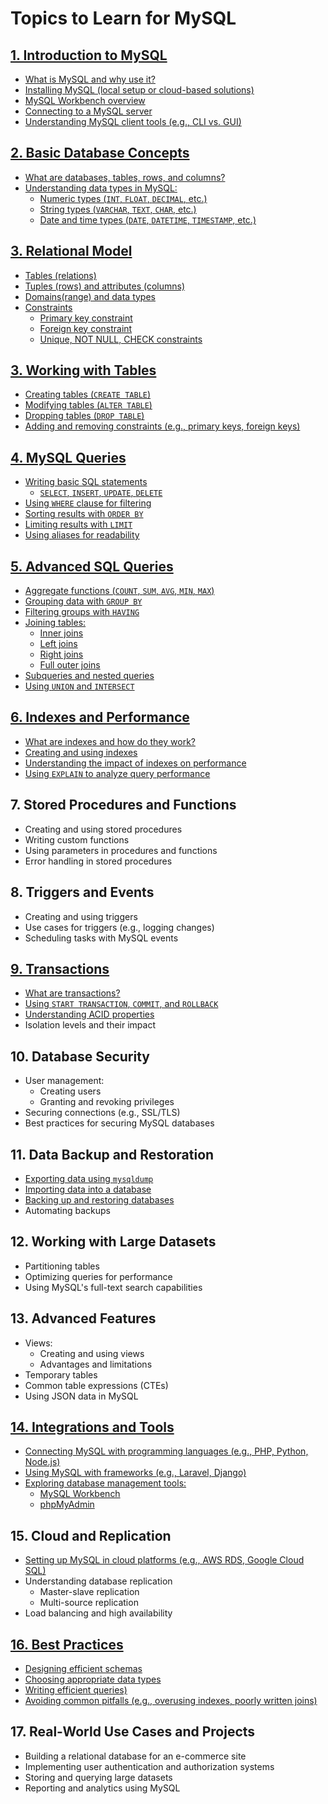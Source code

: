 # Topics to Learn for MySQL

## [1. Introduction to MySQL](#)
- [What is MySQL and why use it?](#)
- [Installing MySQL (local setup or cloud-based solutions)](#)
- [MySQL Workbench overview](#)
- [Connecting to a MySQL server](#)
- [Understanding MySQL client tools (e.g., CLI vs. GUI)](#)

## [2. Basic Database Concepts](#)
- [What are databases, tables, rows, and columns?](#)
- [Understanding data types in MySQL:](#)
  - [Numeric types (`INT`, `FLOAT`, `DECIMAL`, etc.)](#)
  - [String types (`VARCHAR`, `TEXT`, `CHAR`, etc.)](#)
  - [Date and time types (`DATE`, `DATETIME`, `TIMESTAMP`, etc.)](#)

## [3. Relational Model](#)
- [Tables (relations)](#)
- [Tuples (rows) and attributes (columns)](#)
- [Domains(range) and data types](#)
- [Constraints](#)  
  - [Primary key constraint](#)  
  - [Foreign key constraint](#)  
  - [Unique, NOT NULL, CHECK constraints](#)

## [3. Working with Tables](#)
- [Creating tables (`CREATE TABLE`)](#)
- [Modifying tables (`ALTER TABLE`)](#)
- [Dropping tables (`DROP TABLE`)](#)
- [Adding and removing constraints (e.g., primary keys, foreign keys)](#)

## [4. MySQL Queries](#)
- [Writing basic SQL statements](#)
  - [`SELECT`, `INSERT`, `UPDATE`, `DELETE`](#)
- [Using `WHERE` clause for filtering](#)
- [Sorting results with `ORDER BY`](#)
- [Limiting results with `LIMIT`](#)
- [Using aliases for readability](#)

## [5. Advanced SQL Queries](#)
- [Aggregate functions (`COUNT`, `SUM`, `AVG`, `MIN`, `MAX`)](#)
- [Grouping data with `GROUP BY`](#)
- [Filtering groups with `HAVING`](#)
- [Joining tables:](#)
  - [Inner joins](#)
  - [Left joins](#)
  - [Right joins](#)
  - [Full outer joins](#)
- [Subqueries and nested queries](#)
- [Using `UNION` and `INTERSECT`](#)

## [6. Indexes and Performance](#)
- [What are indexes and how do they work?](#)
- [Creating and using indexes](#)
- [Understanding the impact of indexes on performance](#)
- [Using `EXPLAIN` to analyze query performance](#)

## 7. Stored Procedures and Functions
- Creating and using stored procedures
- Writing custom functions
- Using parameters in procedures and functions
- Error handling in stored procedures

## 8. Triggers and Events
- Creating and using triggers
- Use cases for triggers (e.g., logging changes)
- Scheduling tasks with MySQL events

## [9. Transactions](#)
- [What are transactions?](#)
- [Using `START TRANSACTION`, `COMMIT`, and `ROLLBACK`](#)
- [Understanding ACID properties](#)
- Isolation levels and their impact

## 10. Database Security
- User management:
  - Creating users
  - Granting and revoking privileges
- Securing connections (e.g., SSL/TLS)
- Best practices for securing MySQL databases

## 11. Data Backup and Restoration
- [Exporting data using `mysqldump`](#)
- [Importing data into a database](#)
- [Backing up and restoring databases](#)
- Automating backups

## 12. Working with Large Datasets
- Partitioning tables
- Optimizing queries for performance
- Using MySQL's full-text search capabilities

## 13. Advanced Features
- Views:
  - Creating and using views
  - Advantages and limitations
- Temporary tables
- Common table expressions (CTEs)
- Using JSON data in MySQL

## [14. Integrations and Tools](#)
- [Connecting MySQL with programming languages (e.g., PHP, Python, Node.js)](#)
- [Using MySQL with frameworks (e.g., Laravel, Django)](#)
- [Exploring database management tools:](#)
  - [MySQL Workbench](#)
  - [phpMyAdmin](#)

## 15. Cloud and Replication
- [Setting up MySQL in cloud platforms (e.g., AWS RDS, Google Cloud SQL)](#)
- Understanding database replication
  - Master-slave replication
  - Multi-source replication
- Load balancing and high availability

## [16. Best Practices](#)
- [Designing efficient schemas](#)
- [Choosing appropriate data types](#)
- [Writing efficient queries)](#)
- [Avoiding common pitfalls (e.g., overusing indexes, poorly written joins)](#)

## 17. Real-World Use Cases and Projects
- Building a relational database for an e-commerce site
- Implementing user authentication and authorization systems
- Storing and querying large datasets
- Reporting and analytics using MySQL
